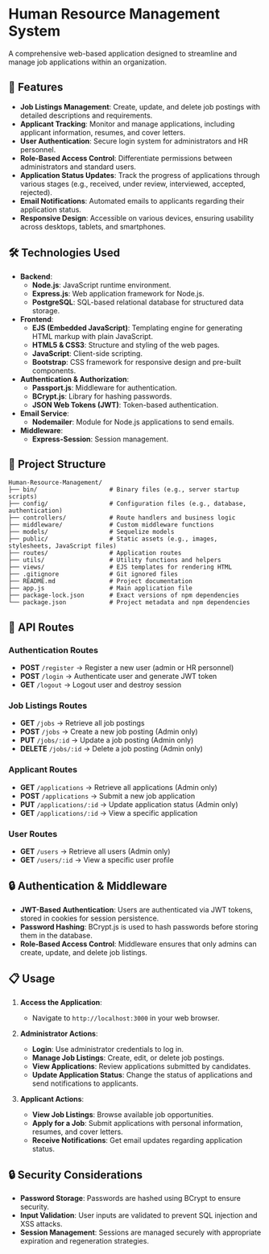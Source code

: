 # Human Resource Management System

A comprehensive web-based application designed to streamline and manage job applications within an organization.

## 🚀 Features

- **Job Listings Management**: Create, update, and delete job postings with detailed descriptions and requirements.
- **Applicant Tracking**: Monitor and manage applications, including applicant information, resumes, and cover letters.
- **User Authentication**: Secure login system for administrators and HR personnel.
- **Role-Based Access Control**: Differentiate permissions between administrators and standard users.
- **Application Status Updates**: Track the progress of applications through various stages (e.g., received, under review, interviewed, accepted, rejected).
- **Email Notifications**: Automated emails to applicants regarding their application status.
- **Responsive Design**: Accessible on various devices, ensuring usability across desktops, tablets, and smartphones.

## 🛠️ Technologies Used

- **Backend**:
  - **Node.js**: JavaScript runtime environment.
  - **Express.js**: Web application framework for Node.js.
  - **PostgreSQL**: SQL-based relational database for structured data storage.
- **Frontend**:
  - **EJS (Embedded JavaScript)**: Templating engine for generating HTML markup with plain JavaScript.
  - **HTML5 & CSS3**: Structure and styling of the web pages.
  - **JavaScript**: Client-side scripting.
  - **Bootstrap**: CSS framework for responsive design and pre-built components.
- **Authentication & Authorization**:
  - **Passport.js**: Middleware for authentication.
  - **BCrypt.js**: Library for hashing passwords.
  - **JSON Web Tokens (JWT)**: Token-based authentication.
- **Email Service**:
  - **Nodemailer**: Module for Node.js applications to send emails.
- **Middleware**:
  - **Express-Session**: Session management.

## 📂 Project Structure

```
Human-Resource-Management/
├── bin/                    # Binary files (e.g., server startup scripts)
├── config/                 # Configuration files (e.g., database, authentication)
├── controllers/            # Route handlers and business logic
├── middleware/             # Custom middleware functions
├── models/                 # Sequelize models
├── public/                 # Static assets (e.g., images, stylesheets, JavaScript files)
├── routes/                 # Application routes
├── utils/                  # Utility functions and helpers
├── views/                  # EJS templates for rendering HTML
├── .gitignore              # Git ignored files
├── README.md               # Project documentation
├── app.js                  # Main application file
├── package-lock.json       # Exact versions of npm dependencies
└── package.json            # Project metadata and npm dependencies
```

## 📜 API Routes

### **Authentication Routes**
- **POST** `/register` → Register a new user (admin or HR personnel)
- **POST** `/login` → Authenticate user and generate JWT token
- **GET** `/logout` → Logout user and destroy session

### **Job Listings Routes**
- **GET** `/jobs` → Retrieve all job postings
- **POST** `/jobs` → Create a new job posting (Admin only)
- **PUT** `/jobs/:id` → Update a job posting (Admin only)
- **DELETE** `/jobs/:id` → Delete a job posting (Admin only)

### **Applicant Routes**
- **GET** `/applications` → Retrieve all applications (Admin only)
- **POST** `/applications` → Submit a new job application
- **PUT** `/applications/:id` → Update application status (Admin only)
- **GET** `/applications/:id` → View a specific application

### **User Routes**
- **GET** `/users` → Retrieve all users (Admin only)
- **GET** `/users/:id` → View a specific user profile

## 🔒 Authentication & Middleware

- **JWT-Based Authentication**: Users are authenticated via JWT tokens, stored in cookies for session persistence.
- **Password Hashing**: BCrypt.js is used to hash passwords before storing them in the database.
- **Role-Based Access Control**: Middleware ensures that only admins can create, update, and delete job listings.

## 📋 Usage

1. **Access the Application**:
   - Navigate to `http://localhost:3000` in your web browser.

2. **Administrator Actions**:
   - **Login**: Use administrator credentials to log in.
   - **Manage Job Listings**: Create, edit, or delete job postings.
   - **View Applications**: Review applications submitted by candidates.
   - **Update Application Status**: Change the status of applications and send notifications to applicants.

3. **Applicant Actions**:
   - **View Job Listings**: Browse available job opportunities.
   - **Apply for a Job**: Submit applications with personal information, resumes, and cover letters.
   - **Receive Notifications**: Get email updates regarding application status.

## 🔒 Security Considerations

- **Password Storage**: Passwords are hashed using BCrypt to ensure security.
- **Input Validation**: User inputs are validated to prevent SQL injection and XSS attacks.
- **Session Management**: Sessions are managed securely with appropriate expiration and regeneration strategies.
